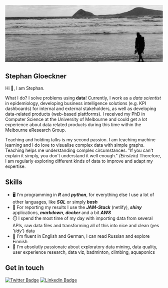 ![Wilsons_prom](https://raw.githubusercontent.com/gstephan30/gstephan30/master/header.jpg)

## Stephan Gloeckner

Hi 👋, I am Stephan.

What I do? I solve problems using **data**! Currently, I work as a _data scientist_ in epidemiology, developing business intelligence solutions (e.g. KPI dashboards) for internal and external stakeholders, as well as developing data-related products (web-based plattforms). I received my PhD in Computer Science at the University of Melbourne and could get a lot experience about data related products during this time within the Melbourne eResearch Group.

Teaching and holding talks is my second passion. I am teaching machine learning and I do love to visualise complex data with simple graphs. Teaching helps me understanding complex circumstances. "If you can't explain it simply, you don't understand it well enough." _(Einstein)_ Therefore, I am regularly exploring different kinds of data to improve and adapt my expertise. 

## Skills
- 🖥️ I'm programming in ___R___ and ___python___, for everything else I use a lot of other languages, like ___SQL___ or simply ___bash___
- 📰 For reporting my results I use the ___JAM-Stack___ (netlify), ___shiny___ applications, ___markdown___, ___docker___ and a bit ___AWS___
- ⏱️ I spend the most time of my day with importing data from several APIs, raw data files and transforming all of this into nice and clean (yes _'tidy'_) data
- 🙊 I'm fluent in English and German, I can read Russian and explore Finnish
- 💬 I'm absolutly passionate about exploratory data mining, data quality, user experience research, data viz, badminton, climbing, aquaponics
 
## Get in touch
[![Twitter Badge](https://img.shields.io/badge/-Stephan-blue?style=flat-square&logo=twitter)](http://twitter.com/gstephan30)
[![Linkedin Badge](https://img.shields.io/badge/-Stephan-blue?style=flat-square&logo=linkedin&logoColor=white)](https://www.linkedin.com/in/stephan-gl%C3%B6ckner-330851118/)

<!--
**gstephan30/gstephan30** is a ✨ _special_ ✨ repository because its `README.md` (this file) appears on your GitHub profile.

Here are some ideas to get you started:

- 🔭 I’m currently working on ...
- 🌱 I’m currently learning ...
- 👯 I’m looking to collaborate on ...
- 🤔 I’m looking for help with ...
- 💬 Ask me about ...
- 📫 How to reach me: ...
- 😄 Pronouns: ...
- ⚡ Fun fact: ...

[![gstephan30's github stats](https://github-readme-stats.vercel.app/api?username=gstephan30&count_private=true&hide=issues&show_icons=true&title_color=007ec6&icon_color=007ec6&line_height=24)](https://github.com/gstephan30)
[![Top Langs](https://github-readme-stats.vercel.app/api/top-langs/?username=gstephan30&layout=compact&langs_count=8&hide=php,css&title_color=007ec6&icon_color=007ec6)](https://sourcerer.io/gstephan30)

-->
